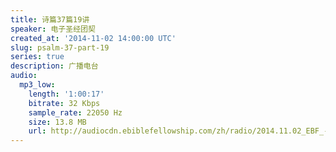 ```yaml
---
title: 诗篇37篇19讲
speaker: 电子圣经团契
created_at: '2014-11-02 14:00:00 UTC'
slug: psalm-37-part-19
series: true
description: 广播电台
audio:
  mp3_low:
    length: '1:00:17'
    bitrate: 32 Kbps
    sample_rate: 22050 Hz
    size: 13.8 MB
    url: http://audiocdn.ebiblefellowship.com/zh/radio/2014.11.02_EBF_-_Psalm_37_Part_19.mp3
---
```

